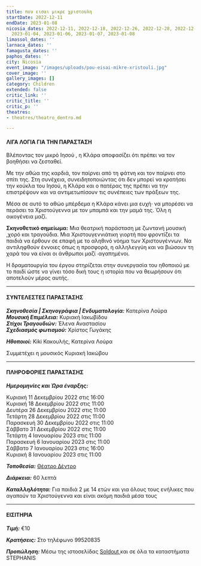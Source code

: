 ```yaml
---
title: που εισαι μικρε χριστουλη
startDate: 2022-12-11
endDate: 2023-01-08
nicosia_dates: 2022-12-11, 2022-12-18, 2022-12-26, 2022-12-28, 2022-12-30, 2022-12-31,
  2023-01-04, 2023-01-06, 2023-01-07, 2023-01-08
limassol_dates: ''
larnaca_dates: ''
famagusta_dates: ''
paphos_dates: ''
city: Nicosia
event_image: "/images/uploads/pou-eisai-mikre-xristouli.jpg"
cover_image: ''
gallery_images: []
category: Children
extended: false
critic_link: ''
critic_title: ''
critic_p: ''
theatres:
- theatres/theatro_dentro.md

---
```

#### ΛΙΓΑ ΛΟΓΙΑ ΓΙΑ ΤΗΝ ΠΑΡΑΣΤΑΣΗ

Βλέποντας τον μικρό Ιησού , η Κλάρα αποφασίζει ότι πρέπει να τον βοηθήσει να ζεσταθεί.

Με την αθώα της καρδιά, τον παίρνει από τη φάτνη και τον παίρνει στο σπίτι της. Στη συνέχεια, συνειδητοποιώντας ότι δεν μπορεί να κρατήσει την κούκλα του Ιησού, η Κλάρα και ο πατέρας της πρέπει να την επιστρέψουν και να αντιμετωπίσουν τις συνέπειες των πράξεων της.

Μέσα σε αυτό το αθώο μπέρδεμα η Κλάρα κάνει μια ευχή· να μπορέσει να περάσει τα Χριστούγεννα με τον μπαμπά και την μαμά της. Όλη η οικογένεια μαζί.

**Σκηνοθετικό σημείωμα:** Μια θεατρική παράσταση με ζωντανή μουσική ,χορό και τραγούδια. Μια Χριστουγεννιάτικη γιορτή που φροντίζει τα παιδιά να έρθουν σε επαφή με το αληθινό νόημα των Χριστουγέννων. Να αντιληφθούν έννοιες όπως η προσφορά, η αλληλεγγύη και να βιώσουν τη χαρά του να είναι οι άνθρωποι μαζί ∙αγαπημένοι.

Η δραματουργία του έργου στηρίζεται στην συνεργασία του ηθοποιού με το παιδί ώστε να γίνει τόσο δική τους η ιστορία που να θεωρήσουν ότι αποτελούν μέρος αυτής.

***

#### ΣΥΝΤΕΛΕΣΤΕΣ ΠΑΡΑΣΤΑΣΗΣ

**_Σκηνοθεσία | Σκηνογράφια | Ενδυματολογία:_** Κατερίνα Λούρα  
**_Μουσική Επιμέλεια:_** Κυριακή Ιακωβίδου  
**_Στίχοι Τραγουδιών:_** Έλενα Αναστασίου  
**_Σχεδιασμός φωτισμού:_** Χρίστος Γωγάκης

**_Ηθοποιοί:_** Κiki Κακουλής, Κατερίνα Λούρα

Συμμετέχει η μουσικός Κυριακή Ιακώβου

***

#### ΠΛΗΡΟΦΟΡΙΕΣ ΠΑΡΑΣΤΑΣΗΣ

**_Ημερομηνίες και Ώρα έναρξης:_** 

Κυριακή 11 Δεκεμβρίου 2022 στις 16:00  
Κυριακή 18 Δεκεμβρίου 2022 στις 11:00  
Δευτέρα 26 Δεκεμβρίου 2022 στις 11:00  
Τετάρτη 28 Δεκεμβρίου 2022 στις 11:00  
Παρασκευή 30 Δεκεμβρίου 2022 στις 11:00  
Σάββατο 31 Δεκεμβρίου 2022 στις 11:00  
Τετάρτη 4 Ιανουαρίου 2023 στις 11:00  
Παρασκευή 6 Ιανουαρίου 2023 στις 11:00  
Σάββατο 7 Ιανουαρίου 2023 στις 16:00  
Κυριακή 8 Ιανουαρίου 2023 στις 11:00

**_Τοποθεσία:_** [Θέατρο Δέντρο](?#map)

**_Διάρκεια:_** 60 λεπτά

**_Καταλληλότητα:_** Για παιδιά 2 με 14 ετών και για όλους τους ενήλικες που αγαπούν τα Χριστούγεννα και είναι ακόμη παιδιά μέσα τους

***

#### ΕΙΣΙΤΗΡΙΑ

**_Τιμή:_** €10

**_Κρατήσεις:_** Στο τηλέφωνο 99520835

**_Προπώληση:_** Μέσω της ιστοσελίδας [Soldout ](https://www.soldoutticketbox.com/pou-eisai-mikre-xristouli-theatro-dentro/?lang=en)και σε όλα τα καταστήματα STEPHANIS